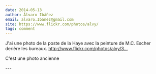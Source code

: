 ```yaml
---
date: 2014-05-13
author: Álvaro Ibáñez
email: alvaro.Ibanez@gmail.com
site: https://www.flickr.com/photos/alvy/
tags: comment
---
```


<p>J'ai une photo de la poste de la Haye avec la peinture de M.C. Escher derière les bureaux. <a href="http://www.flickr.com/photos/alvy/337697526/" title="http://www.flickr.com/photos/alvy/337697526/">http://www.flickr.com/photos/alvy/3...</a></p>


<p>C'est une photo ancienne</p>
---